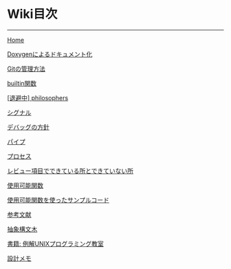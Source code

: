 # Wiki目次
---
<p><a href=home.html>Home</a></p>
<p><a href=doxygen.html>Doxygenによるドキュメント化</a></p>
<p><a href=git.html>Gitの管理方法</a></p>
<p><a href=builtin.html>builtin関数</a></p>
<p><a href=philosopher.html>[退避中] philosophers</a></p>
<p><a href=signal.html>シグナル</a></p>
<p><a href=debug.html>デバッグの方針</a></p>
<p><a href=pipe.html>パイプ</a></p>
<p><a href=process.html>プロセス</a></p>
<p><a href=review.html>レビュー項目でできている所とできていない所</a></p>
<p><a href=avail_func.html>使用可能関数</a></p>
<p><a href=sample_code.html>使用可能関数を使ったサンプルコード</a></p>
<p><a href=refer.html>参考文献</a></p>
<p><a href=abst_synt_tree.html>抽象構文木</a></p>
<p><a href=apue.html>書籍: 例解UNIXプログラミング教室</a></p>
<p><a href=design_memo.html>設計メモ</a></p>